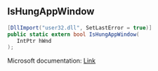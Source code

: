 ## IsHungAppWindow

```csharp
[DllImport("user32.dll", SetLastError = true)]
public static extern bool IsHungAppWindow(
   IntPtr hWnd
);
```

Microsoft documentation: [Link](https://docs.microsoft.com/en-us/windows/win32/api/winuser/nf-winuser-ishungappwindow)
